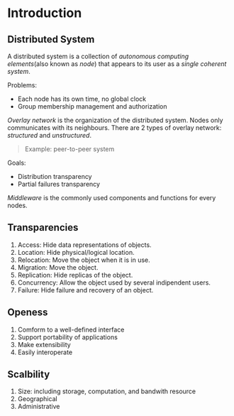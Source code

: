# Introduction

## Distributed System

A distributed system is a collection of _autonomous computing elements_(also
known as _node_) that appears to its user as a _single coherent system_.

Problems:
 - Each node has its own time, no global clock
 - Group membership management and authorization

_Overlay network_ is the organization of the distributed system. Nodes only
communicates with its neighbours. There are 2 types of overlay network: 
_structured_ and _unstructured_.

> Example: peer-to-peer system

Goals:
 - Distribution transparency
 - Partial failures transparency

_Middleware_ is the commonly used components and functions for every nodes.


## Transparencies

1. Access: Hide data representations of objects.
2. Location: Hide physical/logical location.
3. Relocation: Move the object when it is in use.
4. Migration: Move the object.
5. Replication: Hide replicas of the object.
6. Concurrency: Allow the object used by several indipendent users.
7. Failure: Hide failure and recovery of an object.

## Openess

1. Comform to a well-defined interface
2. Support portability of applications
3. Make extensibility
4. Easily interoperate


## Scalbility

1. Size: including storage, computation, and bandwith resource
2. Geographical
3. Administrative



